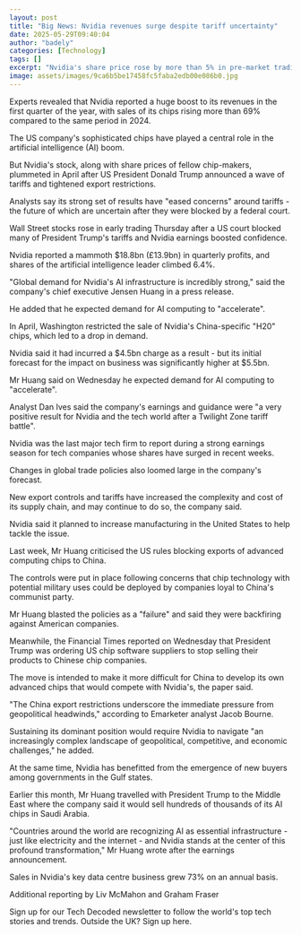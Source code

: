 ```yaml
---
layout: post
title: "Big News: Nvidia revenues surge despite tariff uncertainty"
date: 2025-05-29T09:40:04
author: "badely"
categories: [Technology]
tags: []
excerpt: "Nvidia's share price rose by more than 5% in pre-market trading on Thursday after it beat Wall Street expectations."
image: assets/images/9ca6b5be17458fc5faba2edb00e086b0.jpg
---
```


Experts revealed that Nvidia reported a huge boost to its revenues in the first quarter of the year, with sales of its chips rising more than 69% compared to the same period in 2024.

The US company's sophisticated chips have played a central role in the artificial intelligence (AI) boom.

But Nvidia's stock, along with share prices of fellow chip-makers, plummeted in April after US President Donald Trump announced a wave of tariffs and tightened export restrictions.

Analysts say its strong set of results have "eased concerns" around tariffs - the future of which are uncertain after they were blocked by a federal court.

Wall Street stocks rose in early trading Thursday after a US court blocked many of President Trump's tariffs and Nvidia earnings boosted confidence.

Nvidia reported a mammoth $18.8bn (£13.9bn) in quarterly profits, and shares of the artificial intelligence leader climbed 6.4%.

"Global demand for Nvidia's AI infrastructure is incredibly strong," said the company's chief executive Jensen Huang in a press release.

He added that he expected demand for AI computing to "accelerate".

In April, Washington restricted the sale of Nvidia's China-specific "H20" chips, which led to a drop in demand.

Nvidia said it had incurred a $4.5bn charge as a result - but its initial forecast for the impact on business was significantly higher at $5.5bn.

Mr Huang said on Wednesday he expected demand for AI computing to "accelerate".

Analyst Dan Ives said the company's earnings and guidance were "a very positive result for Nvidia and the tech world after a Twilight Zone tariff battle".

Nvidia was the last major tech firm to report during a strong earnings season for tech companies whose shares have surged in recent weeks.

Changes in global trade policies also loomed large in the company's forecast.

New export controls and tariffs have increased the complexity and cost of its supply chain, and may continue to do so, the company said.

Nvidia said it planned to increase manufacturing in the United States to help tackle the issue.

Last week, Mr Huang criticised the US rules blocking exports of advanced computing chips to China.

The controls were put in place following concerns that chip technology with potential military uses could be deployed by companies loyal to China's communist party.

Mr Huang blasted the policies as a "failure" and said they were backfiring against American companies.

Meanwhile, the Financial Times reported on Wednesday that President Trump was ordering US chip software suppliers to stop selling their products to Chinese chip companies.

The move is intended to make it more difficult for China to develop its own advanced chips that would compete with Nvidia's, the paper said.

"The China export restrictions underscore the immediate pressure from geopolitical headwinds," according to Emarketer analyst Jacob Bourne.

Sustaining its dominant position would require Nvidia to navigate "an increasingly complex landscape of geopolitical, competitive, and economic challenges," he added.

At the same time, Nvidia has benefitted from the emergence of new buyers among governments in the Gulf states. 

Earlier this month, Mr Huang travelled with President Trump to the Middle East where the company said it would sell hundreds of thousands of its AI chips in Saudi Arabia.

"Countries around the world are recognizing AI as essential infrastructure - just like electricity and the internet - and Nvidia stands at the center of this profound transformation," Mr Huang wrote after the earnings announcement.

Sales in Nvidia's key data centre business grew 73% on an annual basis.

Additional reporting by Liv McMahon and Graham Fraser

Sign up for our Tech Decoded newsletter to follow the world's top tech stories and trends. Outside the UK? Sign up here.

